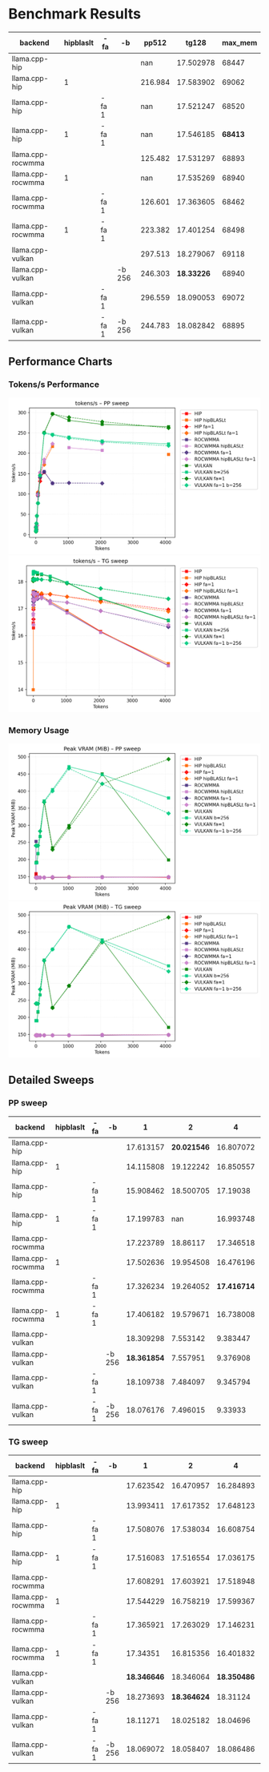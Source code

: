 # Benchmark Results
| backend           | hipblaslt   | -fa   | -b     |   pp512 | tg128        | max_mem   |
|-------------------|-------------|-------|--------|---------|--------------|-----------|
| llama.cpp-hip     |             |       |        | nan     | 17.502978    | 68447     |
| llama.cpp-hip     | 1           |       |        | 216.984 | 17.583902    | 69062     |
| llama.cpp-hip     |             | -fa 1 |        | nan     | 17.521247    | 68520     |
| llama.cpp-hip     | 1           | -fa 1 |        | nan     | 17.546185    | **68413** |
| llama.cpp-rocwmma |             |       |        | 125.482 | 17.531297    | 68893     |
| llama.cpp-rocwmma | 1           |       |        | nan     | 17.535269    | 68940     |
| llama.cpp-rocwmma |             | -fa 1 |        | 126.601 | 17.363605    | 68462     |
| llama.cpp-rocwmma | 1           | -fa 1 |        | 223.382 | 17.401254    | 68498     |
| llama.cpp-vulkan  |             |       |        | 297.513 | 18.279067    | 69118     |
| llama.cpp-vulkan  |             |       | -b 256 | 246.303 | **18.33226** | 68940     |
| llama.cpp-vulkan  |             | -fa 1 |        | 296.559 | 18.090053    | 69072     |
| llama.cpp-vulkan  |             | -fa 1 | -b 256 | 244.783 | 18.082842    | 68895     |
## Performance Charts

### Tokens/s Performance
![PP Tokens/s](pp_tokens_per_sec.png)
![TG Tokens/s](tg_tokens_per_sec.png)

### Memory Usage
![PP VRAM](pp_vram_peak_mib.png)
![TG VRAM](tg_vram_peak_mib.png)

## Detailed Sweeps

### PP sweep
| backend           | hipblaslt   | -fa   | -b     | 1             | 2             | 4             | 8             | 16            | 32            | 64             | 128            | 256            |     512 |    1024 |    2048 |    4096 |
|-------------------|-------------|-------|--------|---------------|---------------|---------------|---------------|---------------|---------------|----------------|----------------|----------------|---------|---------|---------|---------|
| llama.cpp-hip     |             |       |        | 17.613157     | **20.021546** | 16.807072     | 9.289656      | 13.32548      | 22.381542     | 101.232074     | 139.673457     | 152.585962     | nan     | nan     | nan     | nan     |
| llama.cpp-hip     | 1           |       |        | 14.115808     | 19.122242     | 16.850557     | 8.969521      | 12.782702     | 21.858072     | 103.449355     | 148.781757     | 178.168505     | 216.984 | nan     | nan     | 197.292 |
| llama.cpp-hip     |             | -fa 1 |        | 15.908462     | 18.500705     | 17.19038      | 8.78939       | 13.497554     | 22.446856     | 95.999991      | 131.354476     | nan            | nan     | nan     | nan     | nan     |
| llama.cpp-hip     | 1           | -fa 1 |        | 17.199783     | nan           | 16.993748     | 8.919779      | 13.325765     | 22.288259     | **104.192284** | nan            | 171.876458     | nan     | nan     | nan     | nan     |
| llama.cpp-rocwmma |             |       |        | 17.223789     | 18.86117      | 17.346518     | 9.174349      | 13.391416     | 22.429674     | 95.924032      | 142.338862     | 155.025653     | 125.482 | nan     | nan     | nan     |
| llama.cpp-rocwmma | 1           |       |        | 17.502636     | 19.954508     | 16.476196     | 8.659589      | 13.012302     | 21.577813     | 98.529755      | 146.227772     | 177.659228     | nan     | 213.711 | 206.936 | nan     |
| llama.cpp-rocwmma |             | -fa 1 |        | 17.326234     | 19.264052     | **17.416714** | 8.841062      | 13.115019     | 22.45665      | 100.578923     | 141.21424      | 153.978274     | 126.601 | 126.891 | 126.008 | nan     |
| llama.cpp-rocwmma | 1           | -fa 1 |        | 17.406182     | 19.579671     | 16.738008     | 8.847246      | 13.145979     | 22.68518      | 97.980407      | **153.123679** | 184.585602     | 223.382 | nan     | 224.367 | nan     |
| llama.cpp-vulkan  |             |       |        | 18.309298     | 7.553142      | 9.383447      | 12.134513     | 27.076195     | 45.782142     | 77.128029      | 145.549917     | **251.174777** | 297.513 | 280.983 | 271.265 | 265.487 |
| llama.cpp-vulkan  |             |       | -b 256 | **18.361854** | 7.557951      | 9.376908      | **12.137574** | **27.328392** | 45.626821     | 77.3419        | 145.638585     | 251.082478     | 246.303 | 239.553 | 229.981 | 223.001 |
| llama.cpp-vulkan  |             | -fa 1 |        | 18.109738     | 7.484097      | 9.345794      | 12.124001     | 27.013097     | **46.046144** | 77.18043       | 145.592062     | 250.356375     | 296.559 | 288.853 | 277.765 | 262.337 |
| llama.cpp-vulkan  |             | -fa 1 | -b 256 | 18.076176     | 7.496015      | 9.33933       | 12.130019     | 26.979742     | 45.944804     | 77.373488      | 145.442259     | 249.045886     | 244.783 | 236.862 | 227.951 | 218.51  |
### TG sweep
| backend           | hipblaslt   | -fa   | -b     | 1             | 2             | 4             | 8             | 16            | 32            | 64            | 128          | 256           | 512           | 1024          | 2048          | 4096          |
|-------------------|-------------|-------|--------|---------------|---------------|---------------|---------------|---------------|---------------|---------------|--------------|---------------|---------------|---------------|---------------|---------------|
| llama.cpp-hip     |             |       |        | 17.623542     | 16.470957     | 16.284893     | 17.514347     | 17.497765     | 17.617739     | 17.610996     | 17.502978    | 17.480928     | 17.258174     | 16.91499      | 16.156006     | 14.893979     |
| llama.cpp-hip     | 1           |       |        | 13.993411     | 17.617352     | 17.648123     | 17.485302     | 17.449176     | 17.59583      | 17.614285     | 17.583902    | 17.479028     | 17.266778     | 16.910955     | 16.137714     | 14.95697      |
| llama.cpp-hip     |             | -fa 1 |        | 17.508076     | 17.538034     | 16.608754     | 16.964596     | 17.377397     | 17.517985     | 17.435299     | 17.521247    | 17.516363     | 17.525458     | 17.444317     | 17.282213     | 16.961011     |
| llama.cpp-hip     | 1           | -fa 1 |        | 17.516083     | 17.516554     | 17.036175     | 17.370329     | 17.535709     | 17.434828     | 17.455885     | 17.546185    | 17.565386     | 17.543081     | 17.443601     | 17.238474     | 16.895334     |
| llama.cpp-rocwmma |             |       |        | 17.608291     | 17.603921     | 17.518948     | 17.503655     | 17.601194     | 17.617504     | 17.59885      | 17.531297    | 17.421962     | 17.214729     | 16.865958     | 16.12439      | 14.890495     |
| llama.cpp-rocwmma | 1           |       |        | 17.544229     | 16.758219     | 17.599367     | 17.310126     | 17.394154     | 17.504389     | 17.560415     | 17.535269    | 17.431177     | 17.185598     | 16.838397     | 16.121811     | 14.877643     |
| llama.cpp-rocwmma |             | -fa 1 |        | 17.365921     | 17.263029     | 17.146231     | 17.12232      | 17.248564     | 17.292205     | 17.333711     | 17.363605    | 17.383859     | 17.290094     | 17.227952     | 16.91446      | 16.320462     |
| llama.cpp-rocwmma | 1           | -fa 1 |        | 17.34351      | 16.815356     | 16.401832     | 17.130589     | 17.294251     | 17.314662     | 17.333639     | 17.401254    | 17.385678     | 17.279519     | 17.22869      | 16.906589     | 16.389041     |
| llama.cpp-vulkan  |             |       |        | **18.346646** | 18.346064     | **18.350486** | 18.320694     | 18.357766     | 18.349399     | 18.339627     | 18.279067    | 18.263076     | 18.183831     | 17.95251      | 17.359878     | 16.560885     |
| llama.cpp-vulkan  |             |       | -b 256 | 18.273693     | **18.364624** | 18.31124      | **18.328199** | **18.378484** | **18.358601** | **18.349982** | **18.33226** | **18.281116** | **18.207103** | **17.967609** | 17.37867      | 16.577174     |
| llama.cpp-vulkan  |             | -fa 1 |        | 18.11271      | 18.025182     | 18.04696      | 18.065966     | 18.05267      | 18.080808     | 18.072169     | 18.090053    | 18.08076      | 18.055742     | 17.934805     | 17.744609     | 17.35883      |
| llama.cpp-vulkan  |             | -fa 1 | -b 256 | 18.069072     | 18.058407     | 18.086486     | 18.058459     | 18.05906      | 18.077846     | 18.081608     | 18.082842    | 18.078751     | 18.071466     | 17.947376     | **17.749295** | **17.366281** |